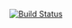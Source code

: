 [![Build Status](https://xplaceholderci.gugagaga.fun/buildStatus/icon?job=xplaceholder/verification-handler/draft)](https://xplaceholderci.gugagaga.fun/job/xplaceholder/job/verification-handler/job/draft/)
